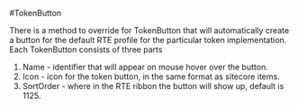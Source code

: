 #TokenButton

There is a method to override for TokenButton that will automatically create a button for the default RTE profile for the particular token implementation.
Each TokenButton consists of three parts
1.  Name - identifier that will appear on mouse hover over the button.
2.  Icon - icon for the token button, in the same format as sitecore items.
3.  SortOrder - where in the RTE ribbon the button will show up, default is 1125.
